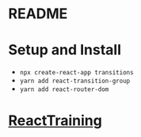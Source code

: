 # README

# Setup and Install
* `npx create-react-app transitions`
* `yarn add react-transition-group`
* `yarn add react-router-dom`

# [ReactTraining](https://reacttraining.com/react-router/web/example/animated-transitions)
  